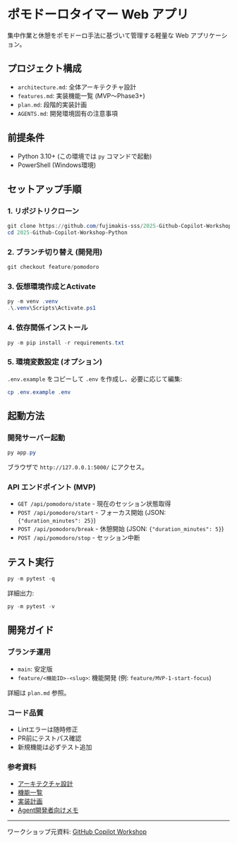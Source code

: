 # ポモドーロタイマー Web アプリ

集中作業と休憩をポモドーロ手法に基づいて管理する軽量な Web アプリケーション。

## プロジェクト構成

- `architecture.md`: 全体アーキテクチャ設計
- `features.md`: 実装機能一覧 (MVP〜Phase3+)
- `plan.md`: 段階的実装計画
- `AGENTS.md`: 開発環境固有の注意事項

## 前提条件

- Python 3.10+ (この環境では `py` コマンドで起動)
- PowerShell (Windows環境)

## セットアップ手順

### 1. リポジトリクローン

```powershell
git clone https://github.com/fujimakis-sss/2025-Github-Copilot-Workshop-Python.git
cd 2025-Github-Copilot-Workshop-Python
```

### 2. ブランチ切り替え (開発用)

```powershell
git checkout feature/pomodoro
```

### 3. 仮想環境作成とActivate

```powershell
py -m venv .venv
.\.venv\Scripts\Activate.ps1
```

### 4. 依存関係インストール

```powershell
py -m pip install -r requirements.txt
```

### 5. 環境変数設定 (オプション)

`.env.example` をコピーして `.env` を作成し、必要に応じて編集:

```powershell
cp .env.example .env
```

## 起動方法

### 開発サーバー起動

```powershell
py app.py
```

ブラウザで `http://127.0.0.1:5000/` にアクセス。

### API エンドポイント (MVP)

- `GET /api/pomodoro/state` - 現在のセッション状態取得
- `POST /api/pomodoro/start` - フォーカス開始 (JSON: `{"duration_minutes": 25}`)
- `POST /api/pomodoro/break` - 休憩開始 (JSON: `{"duration_minutes": 5}`)
- `POST /api/pomodoro/stop` - セッション中断

## テスト実行

```powershell
py -m pytest -q
```

詳細出力:

```powershell
py -m pytest -v
```

## 開発ガイド

### ブランチ運用

- `main`: 安定版
- `feature/<機能ID>-<slug>`: 機能開発 (例: `feature/MVP-1-start-focus`)

詳細は `plan.md` 参照。

### コード品質

- Lintエラーは随時修正
- PR前にテストパス確認
- 新規機能は必ずテスト追加

### 参考資料

- [アーキテクチャ設計](architecture.md)
- [機能一覧](features.md)
- [実装計画](plan.md)
- [Agent開発者向けメモ](AGENTS.md)

---

ワークショップ元資料: [GitHub Copilot Workshop](https://moulongzhang.github.io/2025-Github-Copilot-Workshop/github-copilot-workshop/#0)
